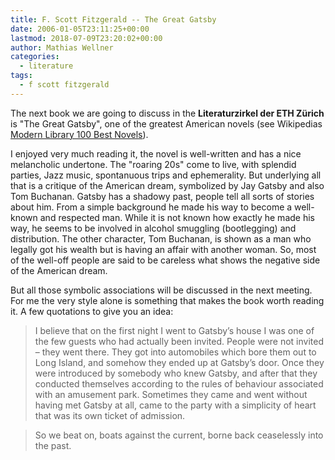 ```yaml
---
title: F. Scott Fitzgerald -- The Great Gatsby
date: 2006-01-05T23:11:25+00:00
lastmod: 2018-07-09T23:20:02+00:00
author: Mathias Wellner
categories:
  - literature
tags:
  - f scott fitzgerald
---
```

The next book we are going to discuss in the **Literaturzirkel der ETH Zürich** is "The Great Gatsby", one of the greatest American novels (see Wikipedias [Modern Library 100 Best Novels](https://en.wikipedia.org/wiki/Modern_Library_List_of_Best_20th-Century_Novels)).
<!--more-->

I enjoyed very much reading it, the novel is well-written and has a nice melancholic undertone. The "roaring 20s" come to live, with splendid parties, Jazz music, spontanuous trips and ephemerality. But underlying all that is a critique of the American dream, symbolized by Jay Gatsby and also Tom Buchanan. Gatsby has a shadowy past, people tell all sorts of stories about him. From a simple background he made his way to become a well-known and respected man. While it is not known how exactly he made his way, he seems to be involved in alcohol smuggling (bootlegging) and distribution. The other character, Tom Buchanan, is shown as a man who legally got his wealth but is having an affair with another woman. So, most of the well-off people are said to be careless what shows the negative side of the American dream.

But all those symbolic associations will be discussed in the next meeting. For me the very style alone is something that makes the book worth reading it. A few quotations to give you an idea:

> I believe that on the first night I went to Gatsby&#8217;s house I was one of the few guests who had actually been invited. People were not invited &#8211; they went there. They got into automobiles which bore them out to Long Island, and somehow they ended up at Gatsby&#8217;s door. Once they were introduced by somebody who knew Gatsby, and after that they conducted themselves according to the rules of behaviour associated with an amusement park. Sometimes they came and went without having met Gatsby at all, came to the party with a simplicity of heart that was its own ticket of admission. 

> So we beat on, boats against the current, borne back ceaselessly into the past.